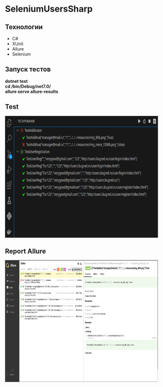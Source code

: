 # SeleniumUsersSharp

## Технологии

- C#
- XUnit
- Allure
- Selenium

## Запуск тестов

<b>dotnet test</b><br>
<b>cd /bin/Debug/net7.0/</b><br>
<b>allure serve allure-results<b><br>

## Test

<img src="img/start_test.png" width="800" height="400">

## Report Allure

<img src="img/allure_report.png" width="800" height="400">
